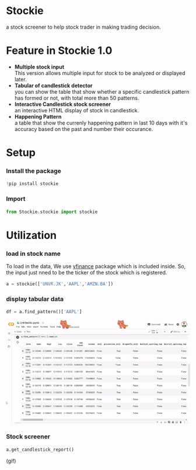 # Stockie

a stock screener to help stock trader in making trading decision. 

# Feature in Stockie 1.0 
* **Multiple stock input** <br>
This version allows multiple input for stock to be analyzed or displayed later.  
* **Tabular of candlestick detector** <br>
you can show the table that show whether a specific candlestick pattern has formed or not, with total more than 50 patterns.
* **Interactive Candlestick stock screener** <br>
an interactive HTML display of stock in candlestick.
* **Happening Pattern** <br>
a table that show the currenly happening  pattern in last 10 days with it's accuracy based on the past and number their occurance. 

# Setup
### Install the package
```python
!pip install stockie
```
### Import
```python
from Stockie.stockie import stockie
```

# Utilization
### load in stock name
To load in the data, We use [yfinance](https://pypi.org/project/yfinance/) package which is included inside. So, the input just nned to be the ticker of the stock which is registered.
```python
a = stockie(['UNVR.JK','AAPL','AMZN.BA'])
```
### display tabular data
```python
df = a.find_pattern()['AAPL']
```
<img alt="Notebook Widgets" src="https://github.com/suparjotamin/stockie/blob/master/Asset/sample%20tab%20gif.gif" width="600" />

### Stock screener
```python
a.get_candlestick_report()
```

(gif)

